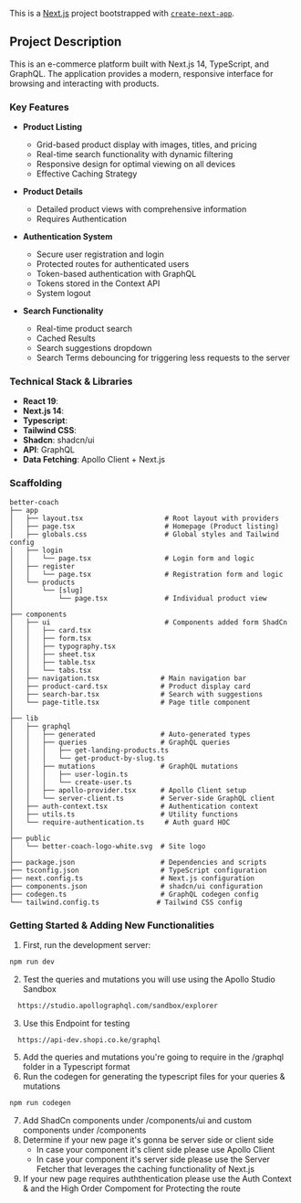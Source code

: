 This is a [Next.js](https://nextjs.org) project bootstrapped with [`create-next-app`](https://nextjs.org/docs/app/api-reference/cli/create-next-app).

## Project Description

This is an e-commerce platform built with Next.js 14, TypeScript, and GraphQL. The application provides a modern, responsive interface for browsing and interacting with products.

### Key Features

- **Product Listing**
  - Grid-based product display with images, titles, and pricing
  - Real-time search functionality with dynamic filtering
  - Responsive design for optimal viewing on all devices
  - Effective Caching Strategy

- **Product Details**
  - Detailed product views with comprehensive information
  - Requires Authentication

- **Authentication System**
  - Secure user registration and login
  - Protected routes for authenticated users
  - Token-based authentication with GraphQL
  - Tokens stored in the Context API
  - System logout

- **Search Functionality**
  - Real-time product search
  - Cached Results
  - Search suggestions dropdown
  - Search Terms debouncing for triggering less requests to the server

### Technical Stack & Libraries

- **React 19**: 
- **Next.js 14**:
- **Typescript**:
- **Tailwind CSS**:
- **Shadcn**: shadcn/ui
- **API**: GraphQL
- **Data Fetching**: Apollo Client + Next.js 


### Scaffolding
```
better-coach
├── app
│   ├── layout.tsx                    # Root layout with providers
│   ├── page.tsx                      # Homepage (Product listing)
│   ├── globals.css                   # Global styles and Tailwind config
│   ├── login
│   │   └── page.tsx                  # Login form and logic
│   ├── register
│   │   └── page.tsx                  # Registration form and logic
│   └── products
│       └── [slug]
│           └── page.tsx              # Individual product view
│
├── components
│   ├── ui                            # Components added form ShadCn
│   │   ├── card.tsx                 
│   │   ├── form.tsx                 
│   │   ├── typography.tsx           
│   │   ├── sheet.tsx                
│   │   ├── table.tsx                
│   │   └── tabs.tsx                 
│   ├── navigation.tsx               # Main navigation bar
│   ├── product-card.tsx             # Product display card
│   ├── search-bar.tsx               # Search with suggestions
│   └── page-title.tsx               # Page title component
│
├── lib
│   ├── graphql
│   │   ├── generated                # Auto-generated types
│   │   ├── queries                  # GraphQL queries
│   │   │   ├── get-landing-products.ts
│   │   │   └── get-product-by-slug.ts
│   │   ├── mutations                # GraphQL mutations
│   │   │   ├── user-login.ts
│   │   │   └── create-user.ts
│   │   ├── apollo-provider.tsx      # Apollo Client setup
│   │   └── server-client.ts         # Server-side GraphQL client
│   ├── auth-context.tsx             # Authentication context
│   ├── utils.ts                     # Utility functions
│   └── require-authentication.ts     # Auth guard HOC
│
├── public
│   └── better-coach-logo-white.svg  # Site logo
│
├── package.json                     # Dependencies and scripts
├── tsconfig.json                    # TypeScript configuration
├── next.config.ts                   # Next.js configuration
├── components.json                  # shadcn/ui configuration
├── codegen.ts                       # GraphQL codegen config
└── tailwind.config.ts              # Tailwind CSS config
```
### Getting Started & Adding New Functionalities

1. First, run the development server:
```bash
npm run dev
```
2. Test the queries and mutations you will use using the Apollo Studio Sandbox
```bash
  https://studio.apollographql.com/sandbox/explorer
```
3. Use this Endpoint for testing
```
  https://api-dev.shopi.co.ke/graphql
```
5. Add the queries and mutations you're going to require in the /graphql folder in a Typescript format
6. Run the codegen for generating the typescript files for your queries & mutations
```bash
npm run codegen
```
7. Add ShadCn components under /components/ui and custom components under /components
8. Determine if your new page it's gonna be server side or client side
   - In case your component it's client side please use Apollo Client
   - In case your component it's server side please use the Server Fetcher that leverages the caching functionality of Next.js
9. If your new page requires auththentication please use the Auth Context & and the High Order Compoment for Protecting the route
